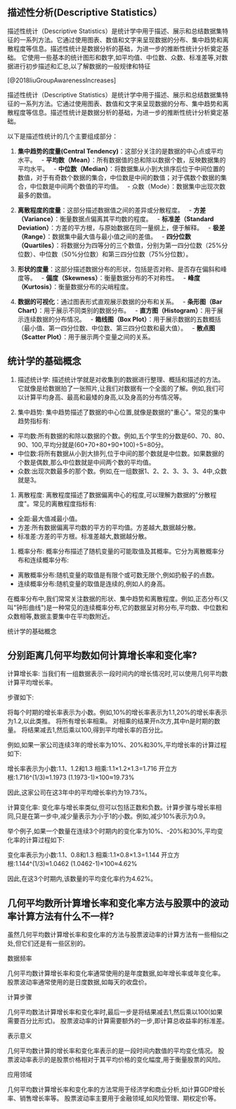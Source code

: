

## 描述性分析(Descriptive Statistics）
描述性统计（Descriptive Statistics）是统计学中用于描述、展示和总结数据集特征的一系列方法。它通过使用图表、数值和文字来呈现数据的分布、集中趋势和离散程度等信息。描述性统计是数据分析的基础，为进一步的推断性统计分析奠定基础。
它使用一些基本的统计图形和数字,如平均值、中位数、众数、标准差等,对数据进行初步描述和汇总,以了解数据的一般规律和特征

[@2018liuGroupAwarenessIncreases]




描述性统计（Descriptive Statistics）是统计学中用于描述、展示和总结数据集特征的一系列方法。它通过使用图表、数值和文字来呈现数据的分布、集中趋势和离散程度等信息。描述性统计是数据分析的基础，为进一步的推断性统计分析奠定基础。

以下是描述性统计的几个主要组成部分：

1. **集中趋势的度量(Central Tendency)**：这部分关注的是数据的中心点或平均水平。
  - **平均数（Mean）**：所有数据值的总和除以数据个数，反映数据集的平均水平。
  - **中位数（Median）**：将数据集从小到大排序后位于中间位置的数值，对于有奇数个数据的集合，中位数是中间的数值；对于偶数个数据的集合，中位数是中间两个数值的平均值。
  - 众数（Mode）：数据集中出现次数最多的数值。

2. **离散程度的度量**：这部分描述数据值之间的差异或分散程度。
  - **方差（Variance）**：衡量数据点偏离其平均数的程度。
  - **标准差（Standard Deviation）**：方差的平方根，与原始数据在同一量纲上，便于解释。
  - **极差（Range）**：数据集中最大值与最小值之间的差值。
  - **四分位数（Quartiles）**：将数据分为四等分的三个数值，分别为第一四分位数（25%分位数）、中位数（50%分位数）和第三四分位数（75%分位数）。

3. **形状的度量**：这部分描述数据分布的形状，包括是否对称、是否存在偏斜和峰度等。
  - **偏度（Skewness）**：衡量数据分布的不对称性。
  - **峰度（Kurtosis）**：衡量数据分布的尖峭程度。

4. **数据的可视化**：通过图表形式直观展示数据的分布和关系。
  - **条形图（Bar Chart）**：用于展示不同类别的数据分布。
  - **直方图（Histogram）**：用于展示连续数据的分布情况。
  - **箱线图（Box Plot）**：用于展示数据的五数概括（最小值、第一四分位数、中位数、第三四分位数和最大值）。
  - **散点图（Scatter Plot）**：用于展示两个变量之间的关系。

 



## 统计学的基础概念 
 

1. 描述统计学: 描述统计学就是对收集到的数据进行整理、概括和描述的方法。它就像是给数据拍了一张照片,让我们对数据有一个全面的了解。例如,我们可以计算平均身高、最高和最矮的身高,以及身高的分布情况等。
    
2. 集中趋势: 集中趋势描述了数据的中心位置,就像是数据的"重心"。常见的集中趋势指标有:
    

- 平均数:所有数据的和除以数据的个数。例如,五个学生的分数是60、70、80、90、100,平均分就是(60+70+80+90+100)÷5=80分。
- 中位数:将所有数据从小到大排列,位于中间的那个数就是中位数。如果数据的个数是偶数,那么中位数就是中间两个数的平均值。
- 众数:出现次数最多的那个数。例如,在一组数据1、2、2、3、3、3、4中,众数就是3。

1. 离散程度: 离散程度描述了数据偏离中心的程度,可以理解为数据的"分散程度"。常见的离散程度指标有:

- 全距:最大值减最小值。
- 方差:所有数据偏离平均数的平方的平均值。方差越大,数据越分散。
- 标准差:方差的平方根。标准差越大,数据越分散。

1. 概率分布: 概率分布描述了随机变量的可能取值及其概率。它分为离散概率分布和连续概率分布:

- 离散概率分布:随机变量的取值是有限个或可数无限个,例如扔骰子的点数。
- 连续概率分布:随机变量的取值是连续的,例如人的身高。

在概率分布中,我们常常关注数据的形状、集中趋势和离散程度。例如,正态分布(又叫"钟形曲线")是一种常见的连续概率分布,它的数据呈对称分布,平均数、中位数和众数相等,数据主要集中在平均数附近。

统计学的基础概念 

## 分别距离几何平均数如何计算增长率和变化率?
计算增长率:
当我们有一组数据表示一段时间内的增长情况时,可以使用几何平均数计算平均增长率。


步骤如下:


将每个时期的增长率表示为小数。例如,10%的增长率表示为1.1,20%的增长率表示为1.2,以此类推。
将所有增长率相乘。
对相乘的结果开n次方,其中n是时期的数量。
将结果减去1,然后乘以100,得到平均增长率的百分比。

例如,如果一家公司连续3年的增长率为10%、20%和30%,平均增长率的计算过程如下:


增长率表示为小数:1.1、1.2和1.3
相乘:1.1×1.2×1.3=1.716
开立方根:1.716^(1/3)≈1.1973
(1.1973-1)×100≈19.73%

因此,这家公司在这3年中的平均增长率约为19.73%。


计算变化率:
变化率与增长率类似,但可以包括正数和负数。计算步骤与增长率相同,只是在第一步中,减少量表示为小于1的小数。例如,减少10%表示为0.9。


举个例子,如果一个数量在连续3个时期内的变化率为10%、-20%和30%,平均变化率的计算过程如下:


变化率表示为小数:1.1、0.8和1.3
相乘:1.1×0.8×1.3=1.144
开立方根:1.144^(1/3)≈1.0462
(1.0462-1)×100≈4.62%

因此,在这3个时期内,该数量的平均变化率约为4.62%。


## 几何平均数所计算增长率和变化率方法与股票中的波动率计算方法有什么不一样?

虽然几何平均数计算增长率和变化率的方法与股票波动率的计算方法有一些相似之处,但它们还是有一些区别的。


数据频率

几何平均数计算增长率和变化率通常使用的是年度数据,如年增长率或年变化率。
股票波动率通常使用的是日度数据,如每天的收盘价。

计算步骤

几何平均数法计算增长率和变化率时,最后一步是将结果减去1,然后乘以100(如果需要百分比形式)。
股票波动率的计算需要额外的一步,即计算总收益率的标准差。

表示意义

几何平均数计算的增长率和变化率表示的是一段时间内数值的平均变化情况。
股票波动率表示的是股票价格相对于其平均价格的变化幅度,用于衡量股票的风险。

应用领域

几何平均数计算增长率和变化率的方法常用于经济学和商业分析,如计算GDP增长率、销售增长率等。
股票波动率主要用于金融领域,如风险管理、期权定价等。


